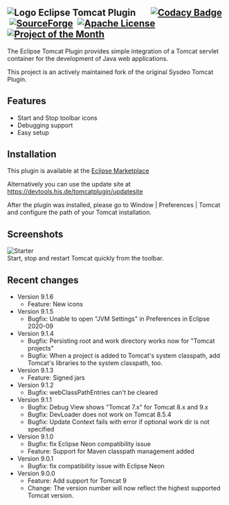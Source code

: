 ![Logo](https://raw.githubusercontent.com/his-eg/tomcatplugin/master/net.sf.eclipse.tomcat/icons/tomcat.png) Eclipse Tomcat Plugin &nbsp;&nbsp;&nbsp;&nbsp;&nbsp;&nbsp;[![Codacy Badge](https://img.shields.io/codacy/ec554ba8d3eb4e7e8ce9533a8e84ed70.svg)](https://www.codacy.com/app/his-eg/tomcatplugin/dashboard) &nbsp;[![SourceForge](https://img.shields.io/sourceforge/dt/tomcatplugin.svg)](https://sourceforge.net/projects/tomcatplugin/files/updatesite/) &nbsp;[![Apache License](https://img.shields.io/badge/license-MIT-brightgreen.svg)](https://github.com/his-eg/tomcatplugin/blob/master/LICENSE.txt) &nbsp;[![Project of the Month](https://a.fsdn.com/con/img/icons/award.png)](https://sourceforge.net/blog/august-2016-community-choice-project-of-the-month-eclipse-tomcat-plugin/)
--------

The Eclipse Tomcat Plugin provides simple integration of a Tomcat servlet container for the development of Java web applications.

This project is an actively maintained fork of the original Sysdeo Tomcat Plugin.

Features
-----
- Start and Stop toolbar icons
- Debugging support
- Easy setup


Installation
-----

This plugin is available at the [Eclipse Marketplace](https://marketplace.eclipse.org/content/eclipse-tomcat-plugin)

Alternatively you can use the update site at https://devtools.his.de/tomcatplugin/updatesite

After the plugin was installed, please go to Window | Preferences | Tomcat and configure the path of your Tomcat installation.


Screenshots
-----

![Starter](https://raw.githubusercontent.com/his-eg/tomcatplugin/master/net.sf.eclipse.tomcat/img/tomcat-plugin-buttons-menu.png)<br>
Start, stop and restart Tomcat quickly from the toolbar.


Recent changes
-----
- Version 9.1.6
  - Feature: New icons
- Version 9.1.5
  - Bugfix: Unable to open "JVM Settings" in Preferences in Eclipse 2020-09
- Version 9.1.4
  - Bugfix: Persisting root and work directory works now for "Tomcat projects"
  - Bugfix: When a project is added to Tomcat's system classpath, add Tomcat's libraries to the system classpath, too.
- Version 9.1.3
  - Feature: Signed jars
- Version 9.1.2
  - Bugfix: webClassPathEntries can't be cleared
- Version 9.1.1
  - Bugfix: Debug View shows "Tomcat 7.x" for Tomcat 8.x and 9.x
  - Bugfix: DevLoader does not work on Tomcat 8.5.4
  - Bugfix: Update Context fails with error if optional work dir is not specified
- Version 9.1.0
  - Bugfix: fix Eclipse Neon compatibility issue
  - Feature: Support for Maven classpath management added
- Version 9.0.1
  - Bugfix: fix compatibility issue with Eclipse Neon
- Version 9.0.0
  - Feature: Add support for Tomcat 9 
  - Change: The version number will now reflect the highest supported Tomcat version.


